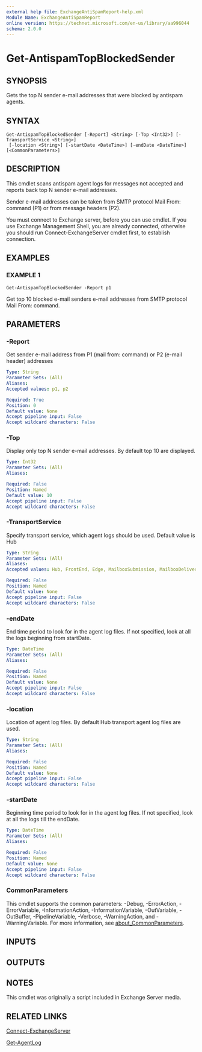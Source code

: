 ```yaml
---
external help file: ExchangeAntiSpamReport-help.xml
Module Name: ExchangeAntiSpamReport
online version: https://technet.microsoft.com/en-us/library/aa996044
schema: 2.0.0
---
```


# Get-AntispamTopBlockedSender

## SYNOPSIS
Gets the top N sender e-mail addresses that were blocked by antispam agents.

## SYNTAX

```
Get-AntispamTopBlockedSender [-Report] <String> [-Top <Int32>] [-TransportService <String>]
 [-location <String>] [-startDate <DateTime>] [-endDate <DateTime>] [<CommonParameters>]
```

## DESCRIPTION
This cmdlet scans antispam agent logs for messages not accepted and reports back top N sender e-mail addresses.

Sender e-mail addresses can be taken from SMTP protocol Mail From: command (P1) or from message headers (P2).

You must connect to Exchange server, before you can use cmdlet. 
If you use Exchange Management Shell,
you are already connected, otherwise you should run Connect-ExchangeServer cmdlet first, to establish connection.

## EXAMPLES

### EXAMPLE 1
```
Get-AntispamTopBlockedSender -Report p1
```

Get top 10 blocked e-mail senders e-mail addresses from SMTP protocol Mail From: command.

## PARAMETERS

### -Report
Get sender e-mail address from P1 (mail from: command) or P2 (e-mail header) addresses

```yaml
Type: String
Parameter Sets: (All)
Aliases:
Accepted values: p1, p2

Required: True
Position: 0
Default value: None
Accept pipeline input: False
Accept wildcard characters: False
```

### -Top
Display only top N sender e-mail addresses. 
By default top 10 are displayed.

```yaml
Type: Int32
Parameter Sets: (All)
Aliases:

Required: False
Position: Named
Default value: 10
Accept pipeline input: False
Accept wildcard characters: False
```

### -TransportService
Specify transport service, which agent logs should be used. 
Default value is Hub

```yaml
Type: String
Parameter Sets: (All)
Aliases:
Accepted values: Hub, FrontEnd, Edge, MailboxSubmission, MailboxDelivery

Required: False
Position: Named
Default value: None
Accept pipeline input: False
Accept wildcard characters: False
```

### -endDate
End time period to look for in the agent log files.
If not specified, look at all the logs beginning from startDate.

```yaml
Type: DateTime
Parameter Sets: (All)
Aliases:

Required: False
Position: Named
Default value: None
Accept pipeline input: False
Accept wildcard characters: False
```

### -location
Location of agent log files. 
By default Hub transport agent log files are used.

```yaml
Type: String
Parameter Sets: (All)
Aliases:

Required: False
Position: Named
Default value: None
Accept pipeline input: False
Accept wildcard characters: False
```

### -startDate
Beginning time period to look for in the agent log files.
If not specified, look at all the logs till the endDate.

```yaml
Type: DateTime
Parameter Sets: (All)
Aliases:

Required: False
Position: Named
Default value: None
Accept pipeline input: False
Accept wildcard characters: False
```

### CommonParameters
This cmdlet supports the common parameters: -Debug, -ErrorAction, -ErrorVariable, -InformationAction, -InformationVariable, -OutVariable, -OutBuffer, -PipelineVariable, -Verbose, -WarningAction, and -WarningVariable. For more information, see [about_CommonParameters](http://go.microsoft.com/fwlink/?LinkID=113216).

## INPUTS

## OUTPUTS

## NOTES

This cmdlet was originally a script included in Exchange Server media.

## RELATED LINKS

[Connect-ExchangeServer](Connect-ExchangeServer.md)

[Get-AgentLog](https://docs.microsoft.com/en-us/powershell/module/exchange/get-agentlog)
